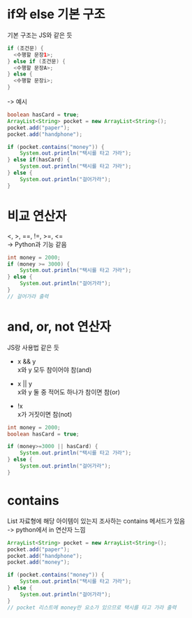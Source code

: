 # if와 else 기본 구조
기본 구조는 JS와 같은 듯
```Java
if (조건문) {
  <수행할 문장1>;
} else if (조건문) {
  <수행할 문장A>;
} else {
  <수행할 문장i>;
}
```
-> 예시
```Java
boolean hasCard = true;
ArrayList<String> pocket = new ArrayList<String>();
pocket.add("paper");
pocket.add("handphone");

if (pocket.contains("money")) {
    System.out.println("택시를 타고 가라");
} else if(hasCard) {
    System.out.println("택시를 타고 가라");
} else {         
    System.out.println("걸어가라");
}

```

# 비교 연산자
<, >, ==, !=, >=, <=   
-> Python과 기능 같음

```Java
int money = 2000;
if (money >= 3000) {
    System.out.println("택시를 타고 가라");
} else {
    System.out.println("걸어가라");
}
// 걸어가라 출력
```

# and, or, not 연산자
JS랑 사용법 같은 듯   
   
- x && y   
x와 y 모두 참이어야 참(and)   
   
- x || y   
x와 y 둘 중 적어도 하나가 참이면 참(or)   
   
- !x   
x가 거짓이면 참(not)   

```Java
int money = 2000;
boolean hasCard = true;

if (money>=3000 || hasCard) {
    System.out.println("택시를 타고 가라");
} else {
    System.out.println("걸어가라");
}

```

# contains
List 자료형에 해당 아이템이 있는지 조사하는 contains 메서드가 있음   
-> python에서 in 연산자 느낌

```Java
ArrayList<String> pocket = new ArrayList<String>();
pocket.add("paper");
pocket.add("handphone");
pocket.add("money");

if (pocket.contains("money")) {
    System.out.println("택시를 타고 가라");
} else {
    System.out.println("걸어가라");
}
// pocket 리스트에 money란 요소가 있으므로 택시를 타고 가라 출력
```